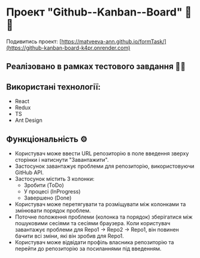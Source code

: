 # Проект "Github--Kanban--Board" 📝🔢 

Подивитись проект: [https://matveeva-ann.github.io/formTask/](https://github-kanban-board-k4pr.onrender.com)

## Реалізовано в рамках тестового завдання 👩‍💼

## Використані технології:
- React
- Redux
- TS
- Ant Design

## Функціональність ⚙️
- Користувач може ввести URL репозиторію в поле введення зверху сторінки і натиснути "Завантажити".
- Застосунок завантажує проблеми для репозиторію, використовуючи GitHub API.
- Застосунок містить 3 колонки:
  - Зробити (ToDo)
  - У процесі (InProgress)
  - Завершено (Done)
- Користувач може перетягувати та розміщувати між колонками та змінювати порядок проблем.
- Поточне положення проблеми (колонка та порядок) зберігатися між пошуковими сесіями та сесіями браузера. Коли користувач завантажує проблеми для Repo1 -> Repo2 -> Repo1, він повинен бачити всі зміни, які він зробив для Repo1.
- Користувач може відвідати профіль власника репозиторію та перейти до репозиторію за посиланнями під введенням.
